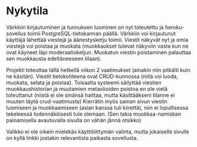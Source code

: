 # Nykytila

Värkkiin kirjautuminen ja tunnuksen luominen on nyt toteutettu ja heroku-sovellus toimii PostgreSQL-tietokannan päällä. Värkkiin voi kirjautunut käyttäjä lähettää viestejä ja äänestysketju toimii. Viestit näkyvät nyt ja omia viestejä voi poistaa ja muokata (muokkaukset tulevat näkyviin vasta kun ne ovat käyneet läpi moderaatioketjun. Muokatun viestin poistaminen palauttaa sen muokkausta edeltäneeseen tilaan).

Projekti toteuttaa tällä hetkellä viikon 2 vaatimukset (ainakin niin pitkälti kuin ne käsitän). Viestit tietokohteena ovat CRUD-kunnossa (niitä voi luoda, muokata, selata ja poistaa). Toisaalta systeemi säilyttää viestien muokkaushistorian ja muutamien metaolioiden poistoa en ole vielä toteuttanut (niistä ei ole sinänsä haittaa, mutta käsittääkseni tilanne ei muuten täytä crud-vaatimusta) Kierrätin myös saman sivun viestin luomiseen ja muokkaamiseen (asian kanssa tuli kiirettä), niin ei lopullisessa tekeleessä todennäköisesti tule olemaan. (Sen takia muokkaa-namiskan painamisella avautuvalla sivulla on vähän jännä otsikko)

Valikko ei ole oikein mielekäs käyttöliittymän valinta, mutta jokaiselle sivulle on kyllä linkki jostakin relevantista paikasta sovellusta.
